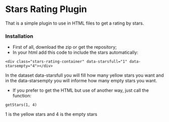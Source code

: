 # Stars Rating Plugin

That is a simple plugin to use in HTML files to get a rating by stars.

### Installation
  - First of all, download the zip or get the repository;
  - In your html add this code to include the stars automatically:
  ```
  <div class="stars-rating-container" data-starsfull="1" data-starsempty="4"></div>
  ```
  In the dataset data-starsfull you will fill how many yellow stars you want and in the data-starsempty you will informe how many empty stars you want.
  
  - If you prefer to get the HTML but use of another way, just call the function:
  ```
  getStars(1, 4)
  ```
  1 is the yellow stars and 4 is the empty stars
